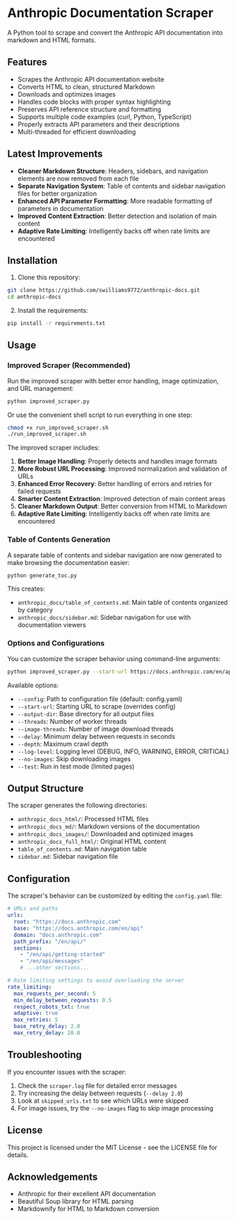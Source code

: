 # Anthropic Documentation Scraper

A Python tool to scrape and convert the Anthropic API documentation into markdown and HTML formats.

## Features

- Scrapes the Anthropic API documentation website
- Converts HTML to clean, structured Markdown
- Downloads and optimizes images
- Handles code blocks with proper syntax highlighting
- Preserves API reference structure and formatting
- Supports multiple code examples (curl, Python, TypeScript)
- Properly extracts API parameters and their descriptions
- Multi-threaded for efficient downloading

## Latest Improvements

- **Cleaner Markdown Structure**: Headers, sidebars, and navigation elements are now removed from each file
- **Separate Navigation System**: Table of contents and sidebar navigation files for better organization
- **Enhanced API Parameter Formatting**: More readable formatting of parameters in documentation
- **Improved Content Extraction**: Better detection and isolation of main content
- **Adaptive Rate Limiting**: Intelligently backs off when rate limits are encountered

## Installation

1. Clone this repository:
```bash
git clone https://github.com/swilliams9772/anthropic-docs.git
cd anthropic-docs
```

2. Install the requirements:
```bash
pip install -r requirements.txt
```

## Usage

### Improved Scraper (Recommended)

Run the improved scraper with better error handling, image optimization, and URL management:

```bash
python improved_scraper.py
```

Or use the convenient shell script to run everything in one step:

```bash
chmod +x run_improved_scraper.sh
./run_improved_scraper.sh
```

The improved scraper includes:

1. **Better Image Handling**: Properly detects and handles image formats
2. **More Robust URL Processing**: Improved normalization and validation of URLs  
3. **Enhanced Error Recovery**: Better handling of errors and retries for failed requests
4. **Smarter Content Extraction**: Improved detection of main content areas
5. **Cleaner Markdown Output**: Better conversion from HTML to Markdown
6. **Adaptive Rate Limiting**: Intelligently backs off when rate limits are encountered

### Table of Contents Generation

A separate table of contents and sidebar navigation are now generated to make browsing the documentation easier:

```bash
python generate_toc.py
```

This creates:
- `anthropic_docs/table_of_contents.md`: Main table of contents organized by category
- `anthropic_docs/sidebar.md`: Sidebar navigation for use with documentation viewers

### Options and Configurations

You can customize the scraper behavior using command-line arguments:

```bash
python improved_scraper.py --start-url https://docs.anthropic.com/en/api --threads 4 --image-threads 4 --delay 1.0
```

Available options:
- `--config`: Path to configuration file (default: config.yaml)
- `--start-url`: Starting URL to scrape (overrides config)
- `--output-dir`: Base directory for all output files
- `--threads`: Number of worker threads
- `--image-threads`: Number of image download threads
- `--delay`: Minimum delay between requests in seconds
- `--depth`: Maximum crawl depth
- `--log-level`: Logging level (DEBUG, INFO, WARNING, ERROR, CRITICAL)
- `--no-images`: Skip downloading images
- `--test`: Run in test mode (limited pages)

## Output Structure

The scraper generates the following directories:

- `anthropic_docs_html/`: Processed HTML files
- `anthropic_docs_md/`: Markdown versions of the documentation
- `anthropic_docs_images/`: Downloaded and optimized images
- `anthropic_docs_full_html/`: Original HTML content
- `table_of_contents.md`: Main navigation table
- `sidebar.md`: Sidebar navigation file

## Configuration

The scraper's behavior can be customized by editing the `config.yaml` file:

```yaml
# URLs and paths
urls:
  root: "https://docs.anthropic.com"
  base: "https://docs.anthropic.com/en/api"
  domain: "docs.anthropic.com"
  path_prefix: "/en/api/"
  sections:
    - "/en/api/getting-started"
    - "/en/api/messages"
    # ...other sections...

# Rate limiting settings to avoid overloading the server
rate_limiting:
  max_requests_per_second: 5
  min_delay_between_requests: 0.5
  respect_robots_txt: true
  adaptive: true
  max_retries: 5
  base_retry_delay: 2.0
  max_retry_delay: 20.0
```

## Troubleshooting

If you encounter issues with the scraper:

1. Check the `scraper.log` file for detailed error messages
2. Try increasing the delay between requests (`--delay 2.0`)
3. Look at `skipped_urls.txt` to see which URLs were skipped
4. For image issues, try the `--no-images` flag to skip image processing

## License

This project is licensed under the MIT License - see the LICENSE file for details.

## Acknowledgements

- Anthropic for their excellent API documentation
- Beautiful Soup library for HTML parsing
- Markdownify for HTML to Markdown conversion 